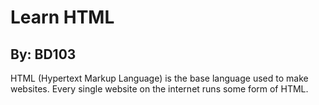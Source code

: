 # Learn HTML
## By: BD103
HTML (Hypertext Markup Language) is the base language used to make websites. Every single website on the internet runs some form of HTML.
